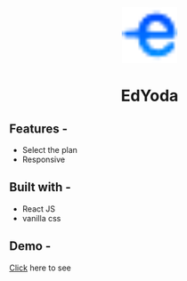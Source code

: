 <div align="center">
  <img src="src/assets/favicon.png" height="100" width="100" alt="logo"/>
  
# EdYoda
</div>

## **Features -**

- Select the plan
- Responsive

## **Built with -**

- React JS
- vanilla css

## **Demo -**

<a href="https://edyoda-home-assignment.netlify.app/" target="_blank">Click</a> here to see
